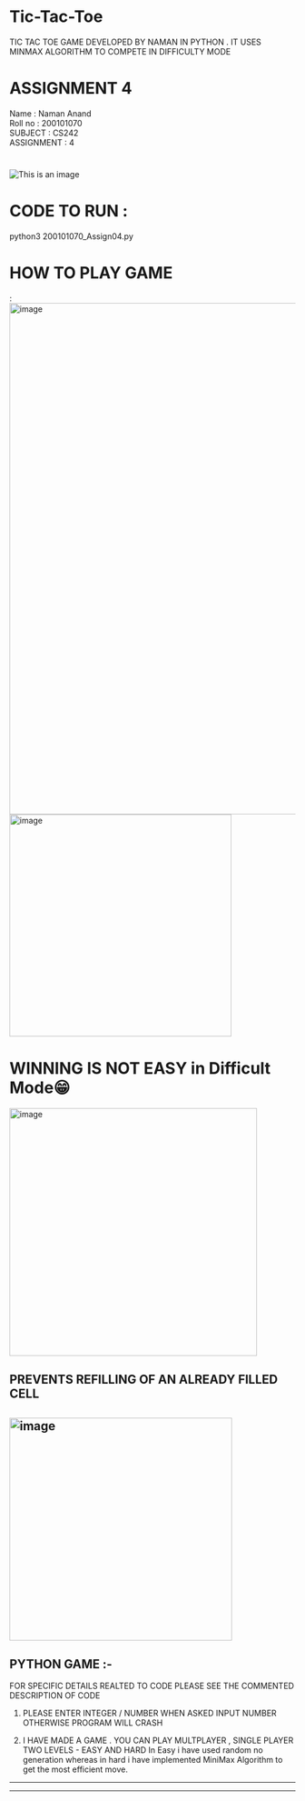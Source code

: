 # Tic-Tac-Toe
TIC TAC TOE GAME DEVELOPED BY NAMAN IN PYTHON . IT USES MINMAX ALGORITHM TO COMPETE IN DIFFICULTY MODE
# ASSIGNMENT 4
Name       : Naman Anand <br>
Roll no    : 200101070  <br>
SUBJECT    : CS242 <br>
ASSIGNMENT : 4 <br>
#
![This is an image](https://myoctocat.com/assets/images/base-octocat.svg)

# CODE TO RUN :
python3 200101070_Assign04.py

<h1> HOW TO PLAY GAME </h1>:
<img width="900" alt="image" src="https://user-images.githubusercontent.com/77402137/168515691-b0687896-82b2-43cd-9136-a551a3534504.png">
<img width="391" alt="image" src="https://user-images.githubusercontent.com/77402137/168515796-2ba6f465-c943-45ae-b790-a28878599d56.png">
<h1> WINNING IS NOT EASY in Difficult Mode😁 </h1>

<img width="436" alt="image" src="https://user-images.githubusercontent.com/77402137/168515812-2e2e4e30-d781-41e0-ac56-e37bf7fb5d58.png">
<h2> PREVENTS REFILLING OF AN ALREADY FILLED CELL <h2>
<img width="392" alt="image" src="https://user-images.githubusercontent.com/77402137/168515823-204a327f-348d-4540-85f7-2556e40461be.png">


<h2> PYTHON GAME :-</h2>
FOR SPECIFIC DETAILS REALTED TO CODE PLEASE SEE THE COMMENTED DESCRIPTION OF CODE

1) PLEASE ENTER INTEGER / NUMBER WHEN ASKED INPUT NUMBER OTHERWISE PROGRAM WILL CRASH

2) I HAVE MADE A GAME . YOU CAN PLAY MULTPLAYER , SINGLE PLAYER TWO LEVELS - EASY AND HARD
  In Easy i have used random no generation whereas in hard i have implemented MiniMax Algorithm
  to get the most efficient move.

************************************************************************************************************
****************************************************************************
